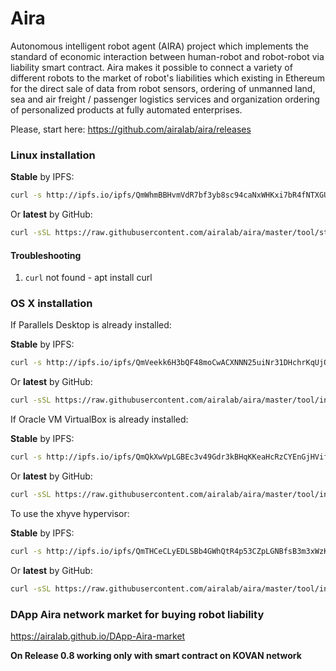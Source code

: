 # Aira

Autonomous intelligent robot agent (AIRA) project which implements the standard of economic interaction between human-robot and robot-robot via liability smart contract. Aira makes it possible to connect a variety of different robots to the market of robot's liabilities which existing in Ethereum for the direct sale of data from robot sensors, ordering of unmanned land, sea and air freight / passenger logistics services and organization ordering of personalized products at fully automated enterprises.

Please, start here: https://github.com/airalab/aira/releases

### Linux installation

**Stable** by IPFS:

```bash
curl -s http://ipfs.io/ipfs/QmWhmBBHvmVdR7bf3yb8sc94caNxWHKxi7bR4fNTXGUARP | bash
```

Or **latest** by GitHub:

```bash
curl -sSL https://raw.githubusercontent.com/airalab/aira/master/tool/start.sh | bash
```

#### Troubleshooting

1. `curl` not found - apt install curl

### OS X installation

If Parallels Desktop is already installed:

**Stable** by IPFS:

```bash
curl -s http://ipfs.io/ipfs/QmVeekk6H3bQF48moCwACXNNN25uiNr31DHchrKqUjQajn | bash
```

Or **latest** by GitHub:

```bash
curl -sSL https://raw.githubusercontent.com/airalab/aira/master/tool/install.osx.parallels.sh | bash
```

If Oracle VM VirtualBox is already installed:

**Stable** by IPFS:

```bash
curl -s http://ipfs.io/ipfs/QmQkXwVpLGBEc3v49Gdr3kBHqKKeaHcRzCYEnGjHVifjXg | bash
```

Or **latest** by GitHub:

```bash
curl -sSL https://raw.githubusercontent.com/airalab/aira/master/tool/install.osx.virtualbox.sh | bash
```

To use the xhyve hypervisor:

**Stable** by IPFS:

```bash
curl -s http://ipfs.io/ipfs/QmTHCeCLyEDLSBb4GWhQtR4p53CZpLGNBfsB3m3xWzKVkd | bash
```

Or **latest** by GitHub:

```bash
curl -sSL https://raw.githubusercontent.com/airalab/aira/master/tool/install.osx.xhyve.sh | bash
```


### DApp Aira network market for buying robot liability

https://airalab.github.io/DApp-Aira-market 

**On Release 0.8 working only with smart contract on KOVAN network**
